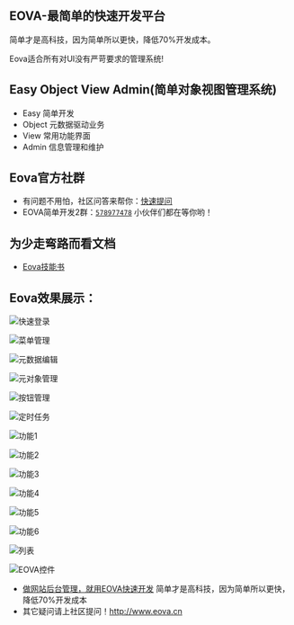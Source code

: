 ## EOVA-最简单的快速开发平台
简单才是高科技，因为简单所以更快，降低70%开发成本。

Eova适合所有对UI没有严苛要求的管理系统!

## Easy Object View Admin(简单对象视图管理系统)
- Easy   简单开发
- Object 元数据驱动业务
- View   常用功能界面
- Admin  信息管理和维护

## Eova官方社群
- 有问题不用怕，社区问答来帮你：[快速提问](http://www.eova.cn/qa)
- EOVA简单开发2群：[`578977478`](http://shang.qq.com/wpa/qunwpa?idkey=609f3d241e86ad3ae5995547036b1e4a07e424d3e7030bc3231b85da0e2a0e03) 小伙伴们都在等你哟！

## 为少走弯路而看文档
- [Eova技能书](http://doc.eova.cn)

Eova效果展示：
------------------------
![快速登录](http://static.eova.cn/img/login.png)

![菜单管理](http://static.eova.cn/img/menu.png)

![元数据编辑](http://static.eova.cn/img/meta.png)

![元对象管理](http://static.eova.cn/img/metaadmin.png)

![按钮管理](http://static.eova.cn/img/btn.png)

![定时任务](http://static.eova.cn/img/job.png)

![功能1](http://static.eova.cn/img/eova01.png)

![功能2](http://static.eova.cn/img/eova02.png)

![功能3](http://static.eova.cn/img/eova03.png)

![功能4](http://static.eova.cn/img/eova04.png)

![功能5](http://static.eova.cn/img/eova05.png)

![功能6](http://static.eova.cn/img/eova06.png)

![列表](http://static.eova.cn/img/eovalist.png)

![EOVA控件](http://static.eova.cn/img/eovaform.png)

* [做网站后台管理，就用EOVA快速开发](http://www.eova.cn) 简单才是高科技，因为简单所以更快，降低70%开发成本
* 其它疑问请上社区提问！http://www.eova.cn